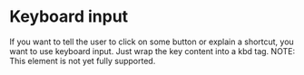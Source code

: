 # Keyboard input
If you want to tell the user to click on some button or explain a shortcut, you want to use keyboard input. Just wrap the key content into a kbd tag.
NOTE: This element is not yet fully supported.
